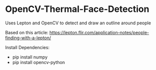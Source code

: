 # OpenCV-Thermal-Face-Detection

Uses Lepton and OpenCV to detect and draw an outline around people

Based on this article: https://lepton.flir.com/application-notes/people-finding-with-a-lepton/

Install Dependencies:
 - pip install numpy
 - pip install opencv-python
